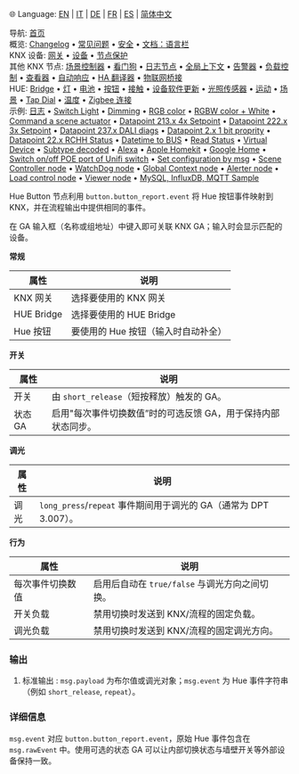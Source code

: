 🌐 Language: [EN](https://supergiovane.github.io/node-red-contrib-knx-ultimate/wiki/HUE%20Button) | [IT](https://supergiovane.github.io/node-red-contrib-knx-ultimate/wiki/it-HUE%20Button) | [DE](https://supergiovane.github.io/node-red-contrib-knx-ultimate/wiki/de-HUE%20Button) | [FR](https://supergiovane.github.io/node-red-contrib-knx-ultimate/wiki/fr-HUE%20Button) | [ES](https://supergiovane.github.io/node-red-contrib-knx-ultimate/wiki/es-HUE%20Button) | [简体中文](https://supergiovane.github.io/node-red-contrib-knx-ultimate/wiki/zh-CN-HUE%20Button)

<!-- NAV START -->
导航: [首页](https://supergiovane.github.io/node-red-contrib-knx-ultimate/wiki/zh-CN-Home)  
概览: [Changelog](https://github.com/Supergiovane/node-red-contrib-knx-ultimate/blob/master/CHANGELOG.md) • [常见问题](https://supergiovane.github.io/node-red-contrib-knx-ultimate/wiki/zh-CN-FAQ-Troubleshoot) • [安全](https://supergiovane.github.io/node-red-contrib-knx-ultimate/wiki/zh-CN-SECURITY) • [文档：语言栏](https://supergiovane.github.io/node-red-contrib-knx-ultimate/wiki/zh-CN-Docs-Language-Bar)  
KNX 设备: [网关](https://supergiovane.github.io/node-red-contrib-knx-ultimate/wiki/zh-CN-Gateway-configuration) • [设备](https://supergiovane.github.io/node-red-contrib-knx-ultimate/wiki/zh-CN-Device) • [节点保护](https://supergiovane.github.io/node-red-contrib-knx-ultimate/wiki/zh-CN-Protections)  
其他 KNX 节点: [场景控制器](https://supergiovane.github.io/node-red-contrib-knx-ultimate/wiki/zh-CN-SceneController-Configuration) • [看门狗](https://supergiovane.github.io/node-red-contrib-knx-ultimate/wiki/zh-CN-WatchDog-Configuration) • [日志节点](https://supergiovane.github.io/node-red-contrib-knx-ultimate/wiki/zh-CN-Logger-Configuration) • [全局上下文](https://supergiovane.github.io/node-red-contrib-knx-ultimate/wiki/zh-CN-GlobalVariable) • [告警器](https://supergiovane.github.io/node-red-contrib-knx-ultimate/wiki/zh-CN-Alerter-Configuration) • [负载控制](https://supergiovane.github.io/node-red-contrib-knx-ultimate/wiki/zh-CN-LoadControl-Configuration) • [查看器](https://supergiovane.github.io/node-red-contrib-knx-ultimate/wiki/zh-CN-knxUltimateViewer) • [自动响应](https://supergiovane.github.io/node-red-contrib-knx-ultimate/wiki/zh-CN-KNXAutoResponder) • [HA 翻译器](https://supergiovane.github.io/node-red-contrib-knx-ultimate/wiki/zh-CN-HATranslator) • [物联网桥接](https://supergiovane.github.io/node-red-contrib-knx-ultimate/wiki/zh-CN-IoT-Bridge-Configuration)  
HUE: [Bridge](https://supergiovane.github.io/node-red-contrib-knx-ultimate/wiki/zh-CN-HUE%20Bridge%20configuration) • [灯](https://supergiovane.github.io/node-red-contrib-knx-ultimate/wiki/zh-CN-HUE%20Light) • [电池](https://supergiovane.github.io/node-red-contrib-knx-ultimate/wiki/zh-CN-HUE%20Battery) • [按钮](https://supergiovane.github.io/node-red-contrib-knx-ultimate/wiki/zh-CN-HUE%20Button) • [接触](https://supergiovane.github.io/node-red-contrib-knx-ultimate/wiki/zh-CN-HUE%20Contact%20sensor) • [设备软件更新](https://supergiovane.github.io/node-red-contrib-knx-ultimate/wiki/zh-CN-HUE%20Device%20software%20update) • [光照传感器](https://supergiovane.github.io/node-red-contrib-knx-ultimate/wiki/zh-CN-HUE%20Light%20sensor) • [运动](https://supergiovane.github.io/node-red-contrib-knx-ultimate/wiki/zh-CN-HUE%20Motion) • [场景](https://supergiovane.github.io/node-red-contrib-knx-ultimate/wiki/zh-CN-HUE%20Scene) • [Tap Dial](https://supergiovane.github.io/node-red-contrib-knx-ultimate/wiki/zh-CN-HUE%20Tapdial) • [温度](https://supergiovane.github.io/node-red-contrib-knx-ultimate/wiki/zh-CN-HUE%20Temperature%20sensor) • [Zigbee 连接](https://supergiovane.github.io/node-red-contrib-knx-ultimate/wiki/zh-CN-HUE%20Zigbee%20connectivity)  
示例: [日志](https://supergiovane.github.io/node-red-contrib-knx-ultimate/wiki/zh-CN-Logger-Sample) • [Switch Light](https://supergiovane.github.io/node-red-contrib-knx-ultimate/wiki/-Sample---Switch-light) • [Dimming](https://supergiovane.github.io/node-red-contrib-knx-ultimate/wiki/-Sample---Dimming) • [RGB color](https://supergiovane.github.io/node-red-contrib-knx-ultimate/wiki/-Sample---RGB-Color) • [RGBW color + White](https://supergiovane.github.io/node-red-contrib-knx-ultimate/wiki/-Sample---RGBW-Color-plus-White) • [Command a scene actuator](https://supergiovane.github.io/node-red-contrib-knx-ultimate/wiki/-Sample---Control-a-scene-actuator) • [Datapoint 213.x 4x Setpoint](https://supergiovane.github.io/node-red-contrib-knx-ultimate/wiki/-Sample---DPT213) • [Datapoint 222.x 3x Setpoint](https://supergiovane.github.io/node-red-contrib-knx-ultimate/wiki/-Sample---DPT222) • [Datapoint 237.x DALI diags](https://supergiovane.github.io/node-red-contrib-knx-ultimate/wiki/-Sample---DPT237) • [Datapoint 2.x 1 bit proprity](https://supergiovane.github.io/node-red-contrib-knx-ultimate/wiki/-Sample---DPT2) • [Datapoint 22.x RCHH Status](https://supergiovane.github.io/node-red-contrib-knx-ultimate/wiki/-Sample---DPT22) • [Datetime to BUS](https://supergiovane.github.io/node-red-contrib-knx-ultimate/wiki/-Sample---DateTime-to-BUS) • [Read Status](https://supergiovane.github.io/node-red-contrib-knx-ultimate/wiki/-Sample---Read-value-from-Device) • [Virtual Device](https://supergiovane.github.io/node-red-contrib-knx-ultimate/wiki/-Sample---Virtual-Device) • [Subtype decoded](https://supergiovane.github.io/node-red-contrib-knx-ultimate/wiki/-Sample---Subtype) • [Alexa](https://supergiovane.github.io/node-red-contrib-knx-ultimate/wiki/-Sample---Alexa) • [Apple Homekit](https://supergiovane.github.io/node-red-contrib-knx-ultimate/wiki/-Sample---Apple-Homekit) • [Google Home](https://supergiovane.github.io/node-red-contrib-knx-ultimate/wiki/-Sample---Google-Assistant) • [Switch on/off POE port of Unifi switch](https://supergiovane.github.io/node-red-contrib-knx-ultimate/wiki/-Sample---UnifiPOE) • [Set configuration by msg](https://supergiovane.github.io/node-red-contrib-knx-ultimate/wiki/-Sample-setConfig) • [Scene Controller node](https://supergiovane.github.io/node-red-contrib-knx-ultimate/wiki/Sample-Scene-Node) • [WatchDog node](https://supergiovane.github.io/node-red-contrib-knx-ultimate/wiki/-Sample---WatchDog) • [Global Context node](https://supergiovane.github.io/node-red-contrib-knx-ultimate/wiki/SampleGlobalContextNode) • [Alerter node](https://supergiovane.github.io/node-red-contrib-knx-ultimate/wiki/SampleAlerter) • [Load control node](https://supergiovane.github.io/node-red-contrib-knx-ultimate/wiki/SampleLoadControl) • [Viewer node](https://supergiovane.github.io/node-red-contrib-knx-ultimate/wiki/knxUltimateViewer) • [MySQL, InfluxDB, MQTT Sample](https://supergiovane.github.io/node-red-contrib-knx-ultimate/wiki/Sample-KNX2MQTT-KNX2MySQL-KNX2InfluxDB)
<!-- NAV END -->

Hue Button 节点利用 <code>button.button_report.event</code> 将 Hue 按钮事件映射到 KNX，并在流程输出中提供相同的事件。

在 GA 输入框（名称或组地址）中键入即可关联 KNX GA；输入时会显示匹配的设备。

**常规**

|属性|说明|
|--|--|
| KNX 网关 | 选择要使用的 KNX 网关 |
| HUE Bridge | 选择要使用的 HUE Bridge |
| Hue 按钮 | 要使用的 Hue 按钮（输入时自动补全） |

**开关**

|属性|说明|
|--|--|
| 开关 | 由 <code>short\_release</code>（短按释放）触发的 GA。 |
| 状态 GA | 启用"每次事件切换数值”时的可选反馈 GA，用于保持内部状态同步。 |

**调光**

|属性|说明|
|--|--|
| 调光 | <code>long\_press</code>/<code>repeat</code> 事件期间用于调光的 GA（通常为 DPT 3.007）。 |

**行为**

|属性|说明|
|--|--|
| 每次事件切换数值 | 启用后自动在 <code>true/false</code> 与调光方向之间切换。 |
| 开关负载 | 禁用切换时发送到 KNX/流程的固定负载。 |
| 调光负载 | 禁用切换时发送到 KNX/流程的固定调光方向。 |

### 输出

1. 标准输出
   : `msg.payload` 为布尔值或调光对象；`msg.event` 为 Hue 事件字符串（例如 `short_release`, `repeat`）。

### 详细信息

`msg.event` 对应 `button.button_report.event`，原始 Hue 事件包含在 `msg.rawEvent` 中。使用可选的状态 GA 可以让内部切换状态与墙壁开关等外部设备保持一致。
